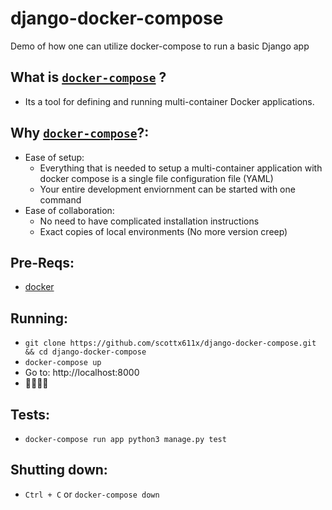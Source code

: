 # django-docker-compose
Demo of how one can utilize docker-compose to run a basic Django app

## What is [`docker-compose`](https://docs.docker.com/compose/) ?
- Its a tool for defining and running multi-container Docker applications.

## Why [`docker-compose`](https://docs.docker.com/compose/)?:
- Ease of setup:
  - Everything that is needed to setup a multi-container application with docker compose is a single file configuration file (YAML)
  - Your entire development enviornment can be started with one command
- Ease of collaboration:
  - No need to have complicated installation instructions
  - Exact copies of local environments (No more version creep)

## Pre-Reqs:
- [docker](https://docs.docker.com/engine/installation/)

## Running:
- `git clone https://github.com/scottx611x/django-docker-compose.git && cd django-docker-compose`
- `docker-compose up`
- Go to: http://localhost:8000
- 🎉🎊🎊🎉

## Tests:
- `docker-compose run app python3 manage.py test`

## Shutting down:
- `Ctrl + C` or `docker-compose down`
